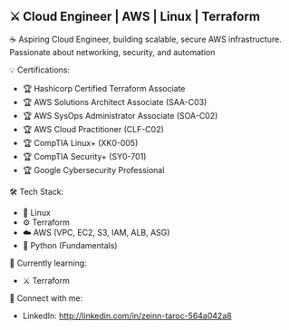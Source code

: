## ⚔️ Cloud Engineer | AWS | Linux | Terraform

☕️ Aspiring Cloud Engineer, building scalable, secure AWS infrastructure. Passionate about networking, security, and automation

💡 Certifications:
- 🏆 Hashicorp Certified Terraform Associate
- 🏆 AWS Solutions Architect Associate (SAA-C03)
- 🏆 AWS SysOps Administrator Associate (SOA-C02) 
- 🏆 AWS Cloud Practitioner (CLF-C02)  
- 🏆 CompTIA Linux+ (XK0-005)  
- 🏆 CompTIA Security+ (SY0-701)  
- 🏆 Google Cybersecurity Professional 

🛠️ Tech Stack:
- 🐧 Linux
- ⚙️ Terraform
- ☁️ AWS (VPC, EC2, S3, IAM, ALB, ASG) 
- 🐍 Python (Fundamentals) 

🔌 Currently learning:
- ⚔️ Terraform 

🚀 Connect with me:
- LinkedIn: http://linkedin.com/in/zeinn-taroc-564a042a8



<!--
**z31nnx/z31nnx** is a ✨ _special_ ✨ repository because its `README.md` (this file) appears on your GitHub profile.

Here are some ideas to get you started:

- 🔭 I’m currently working on ...
- 🌱 I’m currently learning ...
- 👯 I’m looking to collaborate on ...
- 🤔 I’m looking for help with ...
- 💬 Ask me about ...
- 📫 How to reach me: ...
- 😄 Pronouns: ...
- ⚡ Fun fact: ...
-->
